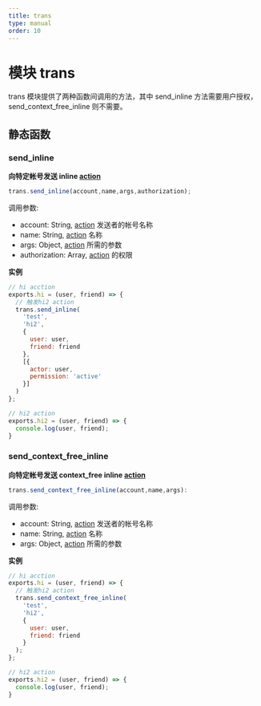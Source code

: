 ```yaml
---
title: trans
type: manual
order: 10
---
```

# 模块 trans
trans 模块提供了两种函数间调用的方法，其中 send_inline 方法需要用户授权，send_context_free_inline 则不需要。

## 静态函数

### send_inline
**向特定帐号发送 inline [action](index.html)**

```javascript
trans.send_inline(account,name,args,authorization);
```

调用参数:

- account: String, [action](index.html) 发送者的帐号名称
- name: String, [action](index.html) 名称
- args: Object, [action](index.html) 所需的参数
- authorization: Array, [action](index.html) 的权限

**实例**

```JavaScript
// hi acction
exports.hi = (user, friend) => {
  // 触发hi2 action
  trans.send_inline(
    'test', 
    'hi2', 
    {
      user: user, 
      friend: friend
    }, 
    [{
      actor: user, 
      permission: 'active'
    }]
  )
};

// hi2 action
exports.hi2 = (user, friend) => {
  console.log(user, friend);
}
```




### send_context_free_inline
**向特定帐号发送 context_free inline [action](index.html)**

```javascript
trans.send_context_free_inline(account,name,args):
```

调用参数:

- account: String, [action](index.html) 发送者的帐号名称
- name: String, [action](index.html) 名称
- args: Object, [action](index.html) 所需的参数

**实例**

```JavaScript
// hi acction
exports.hi = (user, friend) => {
  // 触发hi2 action
  trans.send_context_free_inline(
    'test', 
    'hi2', 
    { 
      user: user, 
      friend: friend 
    }
  );
};

// hi2 action
exports.hi2 = (user, friend) => {
  console.log(user, friend);
}
```



